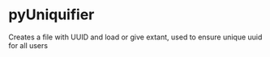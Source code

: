 # pyUniquifier
Creates a file with UUID and load or give extant, used to ensure unique uuid for all users
